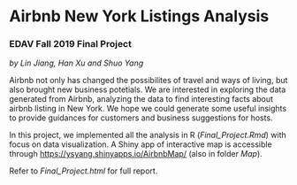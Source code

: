 # Airbnb New York Listings Analysis
### EDAV Fall 2019 Final Project
*by Lin Jiang, Han Xu and Shuo Yang*

Airbnb not only has changed the possibilites of travel and ways of living, but also 
brought new business potetials. We are interested in exploring the data generated from
Airbnb, analyzing the data to find interesting facts about airbnb listing in New York.
We hope we could generate some useful insights to provide guidances for
customers and business suggestions for hosts. 

In this project, we implemented all the analysis in R (*Final_Project.Rmd*) with focus on data visualization. A Shiny app of interactive map is accessible through https://ysyang.shinyapps.io/AirbnbMap/ (also in folder *Map*).

Refer to *Final_Project.html* for full report.



